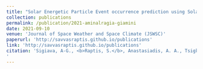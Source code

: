 ```yaml
---
title: "Solar Energetic Particle Event occurrence prediction using Solar Flare Soft X-ray measurements and Machine Learning"
collection: publications
permalink: /publication/2021-aminalragia-giamini
date: 2021-09-10
venue: 'Journal of Space Weather and Space Climate (JSWSC)'
paperurl: 'http://savvasraptis.github.io/publications'
link: 'http://savvasraptis.github.io/publications'
citation: 'Sigiava, A-G., <b>Raptis, S.</b>, Anastasiadis, A. A., Tsigkanos, A., Sandberg, I., Papaioannou, A., Papadimitrioy, C., Jiggens, P., Aran, A., & Daglis, I.A. (2021). Solar Energetic Particle Event occurrence prediction using Solar Flare Soft X-ray measurements with Machine Learning. Journal of Space Weather and Space Climate (JSWSC) <b> under review </b>
'
---
```

